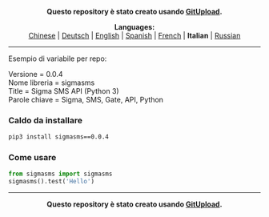 <p align="center"><b>Questo repository è stato creato usando <a href="http://127.0.0.1:3000">GitUpload</a>.</b></p>

<p align="center"><b>Languages:</b><br /><a href="https://github.com/markolofsen/sigmasms/blob/master/README_cn.md">Chinese</a> | <a href="https://github.com/markolofsen/sigmasms/blob/master/README_de.md">Deutsch</a> | <a href="https://github.com/markolofsen/sigmasms/blob/master/README.md">English</a> | <a href="https://github.com/markolofsen/sigmasms/blob/master/README_es.md">Spanish</a> | <a href="https://github.com/markolofsen/sigmasms/blob/master/README_fr.md">French</a> | <b>Italian</b> | <a href="https://github.com/markolofsen/sigmasms/blob/master/README_ru.md">Russian</a></p>

---

Esempio di variabile per repo: 

Versione = 0.0.4 <br />
Nome libreria = sigmasms <br />
Title = Sigma SMS API (Python 3) <br />
Parole chiave = Sigma, SMS, Gate, API, Python <br />

### Caldo da installare

```sh
pip3 install sigmasms==0.0.4
```


### Come usare

```python
from sigmasms import sigmasms
sigmasms().test('Hello')
```



---

<p align="center"><b>Questo repository è stato creato usando <a href="http://127.0.0.1:3000">GitUpload</a>.</b></p>
